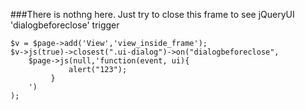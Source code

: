 ###There is nothng here. Just try to close this frame to see jQueryUI 'dialogbeforeclose' trigger


    $v = $page->add('View','view_inside_frame');
    $v->js(true)->closest(".ui-dialog")->on("dialogbeforeclose",
        $page->js(null,'function(event, ui){
                 alert("123");
             }
        ')
    );